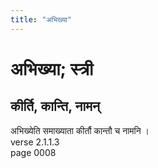 ```yaml
---
title: "अभिख्या"
---
```


# अभिख्या; स्त्री
## कीर्ति, कान्ति, नामन्
अभिख्येति समाख्याता कीर्तौ कान्तौ च नामनि ।<br />verse 2.1.1.3<br />page 0008

